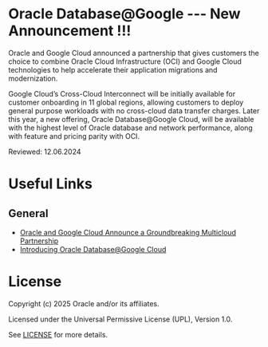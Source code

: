 # Oracle Database@Google --- New  Announcement !!!
 
Oracle and Google Cloud announced a partnership that gives customers the choice to combine Oracle Cloud Infrastructure (OCI) and Google Cloud technologies to help accelerate their application migrations and modernization. 

Google Cloud’s Cross-Cloud Interconnect will be initially available for customer onboarding in 11 global regions, allowing customers to deploy general purpose workloads with no cross-cloud data transfer charges. Later this year, a new offering, Oracle Database@Google Cloud, will be available with the highest level of Oracle database and network performance, along with feature and pricing parity with OCI.
 
Reviewed: 12.06.2024
 
# Useful Links

## General

- [Oracle and Google Cloud Announce a Groundbreaking Multicloud Partnership](https://www.oracle.com/news/announcement/oracle-and-google-cloud-announce-groundbreaking-multicloud-partnership-2024-06-11/)
- [Introducing Oracle Database@Google Cloud](https://youtu.be/zvyFoz8bmAc?si=uf0K-F5dgDsry0rH)

# License
 
Copyright (c) 2025 Oracle and/or its affiliates.
 
Licensed under the Universal Permissive License (UPL), Version 1.0.
 
See [LICENSE](https://github.com/oracle-devrel/technology-engineering/blob/main/LICENSE) for more details.
